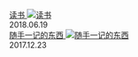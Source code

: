 <div class="card">
    <a href="book/index.md" style="display:block">
        读书
        <img src="http://hbfile.b0.upaiyun.com/img/home/banner/1dc63d4edec4996871a44f5d7e8c9cde361d53989b246" class="card-img" alt="读书" />
        <a class="card-time">2018.06.19</a>
    </a>
</div>

<div class="card">
    <a href="docs/c.md" style="display:block">
        随手一记的东西
        <img src="http://hbfile.b0.upaiyun.com/img/home/banner/1bc004d49cb173857cf75507141a33a0070e7a831040a6" class="card-img" alt="随手一记的东西" />
        <a class="card-time">2017.12.23</a>
    </a>
</div>

